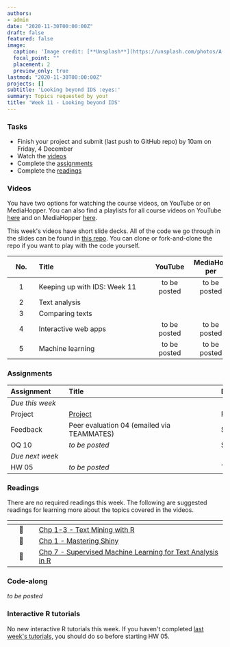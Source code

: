 ```yaml
---
authors:
- admin
date: "2020-11-30T00:00:00Z"
draft: false
featured: false
image:
  caption: 'Image credit: [**Unsplash**](https://unsplash.com/photos/A-NVHPka9Rk)'
  focal_point: ""
  placement: 2
  preview_only: true
lastmod: "2020-11-30T00:00:00Z"
projects: []
subtitle: 'Looking beyond IDS :eyes:'
summary: Topics requested by you!
title: 'Week 11 - Looking beyond IDS'
---
```


### Tasks

- Finish your project and submit (last push to GitHub repo) by 10am on Friday, 4 December
- Watch the [videos](/post/11-week/#videos)
- Complete the [assignments](/post/11-week/#assignments)
- Complete the [readings](/post/11-week/#readings)

### Videos

You have two options for watching the course videos, on YouTube or on MediaHopper. You can also find a playlists for all course videos on YouTube [here](https://www.youtube.com/playlist?list=PLNUVZZ6hfXX1tyUykCWShOKZdIB0TIhtM) and on MediaHopper [here](https://media.ed.ac.uk/playlist/dedicated/183821961/1_r35z2f16/).

This week's videos have short slide decks. All of the code we go through in the slides can be found in [this repo](https://github.com/mine-cetinkaya-rundel/fm-speeches-covid19). You can clone or fork-and-clone the repo if you want to play with the code yourself.

| <div style="width:50px;text-align:center">No.</div> | <div style="width:250px;text-align:left">Title</div> | <div style="width:80px;text-align:center">YouTube</div> | <div style="width:80px;text-align:center">MediaHopper</div> |  <div style="width:80px;text-align:center">Slides</div> | <div style="width:80px;text-align:center">Length</div> |
|:---:|:---------------------|:-------:|:-----------:|:--------:|:------:|
| 1 | Keeping up with IDS: Week 11 | to be posted | to be posted | [<span style='color: #4b5357;'><i class='fas fa-desktop fa-lg'></i></span>](https://ids-s1-20.github.io/slides/week-11/w11-d01-kuwids/w11-d01-kuwids.pdf) |  | 
| 2 | Text analysis | [<span style='color: red;'><i class='fab fa-youtube fa-lg'></i></span>](https://youtu.be/_YqEHZccujc) | [<span style='color: #0A1E3F;'><i class='fas fa-file-video fa-lg'></i></span>](https://media.ed.ac.uk/media/IDS+-+Week+11+-+02+-+Text+analysis/1_fde8volk)  | [<span style='color: #4b5357;'><i class='fas fa-desktop fa-lg'></i></span>](https://ids-s1-20.github.io/slides/week-11/w11-d02-text-analysis/w11-d02-text-analysis.html) |  | 
| 3 | Comparing texts | [<span style='color: red;'><i class='fab fa-youtube fa-lg'></i></span>](https://youtu.be/Q79feeFbsxM) | [<span style='color: #0A1E3F;'><i class='fas fa-file-video fa-lg'></i></span>](https://media.ed.ac.uk/media/IDS+-+Week+11+-+03+-+Comparing+texts/1_345gr2x6)  | [<span style='color: #4b5357;'><i class='fas fa-desktop fa-lg'></i></span>](https://ids-s1-20.github.io/slides/week-11/w11-d03-comparing-texts/w11-d03-comparing-texts.html) |  | 
| 4 | Interactive web apps | to be posted | to be posted | to be posted |  | 
| 5 | Machine learning | to be posted | to be posted | to be posted |  |

### Assignments

| <div style="width:120px;text-align:left">Assignment</div> | <div style="width:340px;text-align:left">Title</div> | <div style="width:200px;text-align:left">Due</div> |
|:---|:---|:---|
| *Due this week* | | |
| Project | [Project](/#project)   | Fri, 4 Dec, 10:00 UK |
| Feedback | Peer evaluation 04 (emailed via TEAMMATES) | Sat, 5 Dec, 16:00 UK |
| OQ 10 | *to be posted* | Sun, 6 Dec, 23:59 UK |
| *Due next week* | | |
| HW 05 | *to be posted* | Thur, 10 Dec, 16:00 UK |

### Readings

There are no required readings this week. The following are suggested readings for learning more about the topics covered in the videos.

| <div style="width:50px"></div>  | <div style="width:420px"></div>  |  <div style="width:200px"></div> |
|:---:|:---|:---:|
| :open_book: | [Chp 1-3 - Text Mining with R](https://www.tidytextmining.com/index.html) | Optional |
| :open_book: | [Chp 1 - Mastering Shiny](https://mastering-shiny.org/) | Optional |
| :open_book: | [Chp 7 - Supervised Machine Learning for Text Analysis in R](https://smltar.com/mlclassification.html) | Optional |

### Code-along

*to be posted*

### Interactive R tutorials

No new interactive R tutorials this week. If you haven't completed [last week's tutorials](/post/10-week/#interactive-r-tutorials), you should do so before starting HW 05.
